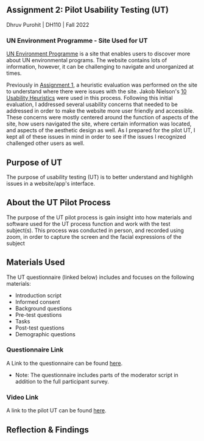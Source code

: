 ## Assignment 2: Pilot Usability Testing (UT)

Dhruv Purohit | DH110 | Fall 2022

### UN Environment Programme - Site Used for UT

[UN Environment Programme](https://www.unep.org/explore-topics/sustainable-development-goals/why-do-sustainable-development-goals-matter/goal-15) is a site that enables users to discover more about UN environmental programs. The website contains lots of information, however, it can be challenging to navigate and unorganized at times.

Previously in [Assignment 1](https://github.com/dpurohit108/DH110-F22-DHRUVP/blob/main/Assignments/Assignment01.md), a heuristic evaluation was performed on the site to understand where there were issues with the site. Jakob Nielson's [10 Usability Heuristics](https://www.nngroup.com/articles/ten-usability-heuristics/) were used in this process. Following this initial evaluation, I addressed several usability concerns that needed to be addressed in order to make the website more user friendly and accessible. These concerns were mostly centered around the function of aspects of the site, how users navigated the site, where certain information was located, and aspects of the aesthetic design as well. As I prepared for the pilot UT, I kept all of these issues in mind in order to see if the issues I recognized challenged other users as well.  

## Purpose of UT 
The purpose of usability testing (UT) is to better understand and highlighh issues in a website/app's interface. 

## About the UT Pilot Process
The purpose of the UT pilot process is gain insight into how materials and software used for the UT process function and work with the test subject(s). This process was conducted in person, and recorded using zoom, in order to capture the screen and the facial expressions of the subject

## Materials Used

The UT questionnaire (linked below) includes and focuses on the following materials: 
* Introduction script
* Informed consent
* Background questions
* Pre-test questions
* Tasks
* Post-test questions
* Demographic questions

### Questionnaire Link
A Link to the questionnaire can be found [here](https://forms.gle/aDQhmGhYESiUeESB6).

* Note: The questionnaire includes parts of the moderator script in addition to the full participant survey.

### Video Link
A link to the pilot UT can be found [here](https://youtu.be/8J-7qhC3U3M).

## Reflection & Findings
